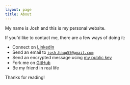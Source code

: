 ```yaml
---
layout: page
title: About
---
```


My name is Josh and this is my personal website. 

If you'd like to contact me, there are a few ways of doing it:

* Connect on [LinkedIn](https://www.linkedin.com/in/joshua-haug-64a04897)
* Send an email to <code>josh.haug55@gmail.com</code>
* Send an encrypted message using [my public key](http://hkps.pool.sks-keyservers.net/pks/lookup?op=get&search=0x02B014078BAD2FED)
* Fork me on [GitHub](https://www.github.com/joshhaug)
* Be my friend in real life

Thanks for reading!


